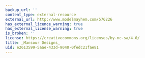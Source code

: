 ```yaml
---
backup_url: ''
content_type: external-resource
external_url: http://www.modelmayhem.com/576226
has_external_licence_warning: true
has_external_license_warning: true
is_broken: ''
license: https://creativecommons.org/licenses/by-nc-sa/4.0/
title: _Mansour Designs_
uid: e2613599-5aae-433d-9040-0fedc21fae81
---
```

